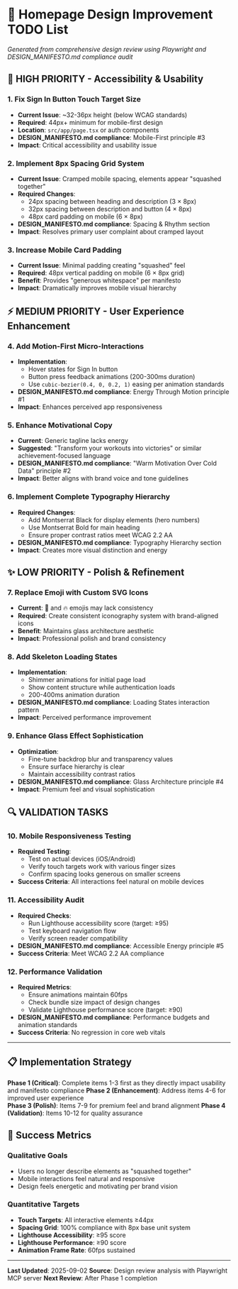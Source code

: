 # 🎯 Homepage Design Improvement TODO List

*Generated from comprehensive design review using Playwright and DESIGN_MANIFESTO.md compliance audit*

## **🚨 HIGH PRIORITY - Accessibility & Usability**

### 1. Fix Sign In Button Touch Target Size
- **Current Issue**: ~32-36px height (below WCAG standards)
- **Required**: 44px+ minimum for mobile-first design
- **Location**: `src/app/page.tsx` or auth components
- **DESIGN_MANIFESTO.md compliance**: Mobile-First principle #3
- **Impact**: Critical accessibility and usability issue

### 2. Implement 8px Spacing Grid System
- **Current Issue**: Cramped mobile spacing, elements appear "squashed together"
- **Required Changes**:
  - 24px spacing between heading and description (3 × 8px)
  - 32px spacing between description and button (4 × 8px)  
  - 48px card padding on mobile (6 × 8px)
- **DESIGN_MANIFESTO.md compliance**: Spacing & Rhythm section
- **Impact**: Resolves primary user complaint about cramped layout

### 3. Increase Mobile Card Padding
- **Current Issue**: Minimal padding creating "squashed" feel
- **Required**: 48px vertical padding on mobile (6 × 8px grid)
- **Benefit**: Provides "generous whitespace" per manifesto
- **Impact**: Dramatically improves mobile visual hierarchy

## **⚡ MEDIUM PRIORITY - User Experience Enhancement**

### 4. Add Motion-First Micro-Interactions
- **Implementation**: 
  - Hover states for Sign In button
  - Button press feedback animations (200-300ms duration)
  - Use `cubic-bezier(0.4, 0, 0.2, 1)` easing per animation standards
- **DESIGN_MANIFESTO.md compliance**: Energy Through Motion principle #1
- **Impact**: Enhances perceived app responsiveness

### 5. Enhance Motivational Copy
- **Current**: Generic tagline lacks energy
- **Suggested**: "Transform your workouts into victories" or similar achievement-focused language
- **DESIGN_MANIFESTO.md compliance**: "Warm Motivation Over Cold Data" principle #2
- **Impact**: Better aligns with brand voice and tone guidelines

### 6. Implement Complete Typography Hierarchy
- **Required Changes**:
  - Add Montserrat Black for display elements (hero numbers)
  - Use Montserrat Bold for main heading
  - Ensure proper contrast ratios meet WCAG 2.2 AA
- **DESIGN_MANIFESTO.md compliance**: Typography Hierarchy section
- **Impact**: Creates more visual distinction and energy

## **✨ LOW PRIORITY - Polish & Refinement**

### 7. Replace Emoji with Custom SVG Icons
- **Current**: 💪 and 🔥 emojis may lack consistency
- **Required**: Create consistent iconography system with brand-aligned icons
- **Benefit**: Maintains glass architecture aesthetic
- **Impact**: Professional polish and brand consistency

### 8. Add Skeleton Loading States
- **Implementation**:
  - Shimmer animations for initial page load
  - Show content structure while authentication loads
  - 200-400ms animation duration
- **DESIGN_MANIFESTO.md compliance**: Loading States interaction pattern
- **Impact**: Perceived performance improvement

### 9. Enhance Glass Effect Sophistication
- **Optimization**:
  - Fine-tune backdrop blur and transparency values
  - Ensure surface hierarchy is clear
  - Maintain accessibility contrast ratios
- **DESIGN_MANIFESTO.md compliance**: Glass Architecture principle #4
- **Impact**: Premium feel and visual sophistication

## **🔍 VALIDATION TASKS**

### 10. Mobile Responsiveness Testing
- **Required Testing**:
  - Test on actual devices (iOS/Android)
  - Verify touch targets work with various finger sizes
  - Confirm spacing looks generous on smaller screens
- **Success Criteria**: All interactions feel natural on mobile devices

### 11. Accessibility Audit
- **Required Checks**:
  - Run Lighthouse accessibility score (target: ≥95)
  - Test keyboard navigation flow
  - Verify screen reader compatibility
- **DESIGN_MANIFESTO.md compliance**: Accessible Energy principle #5
- **Success Criteria**: Meet WCAG 2.2 AA compliance

### 12. Performance Validation
- **Required Metrics**:
  - Ensure animations maintain 60fps
  - Check bundle size impact of design changes
  - Validate Lighthouse performance score (target: ≥90)
- **DESIGN_MANIFESTO.md compliance**: Performance budgets and animation standards
- **Success Criteria**: No regression in core web vitals

---

## **📋 Implementation Strategy**

**Phase 1 (Critical)**: Complete items 1-3 first as they directly impact usability and manifesto compliance
**Phase 2 (Enhancement)**: Address items 4-6 for improved user experience  
**Phase 3 (Polish)**: Items 7-9 for premium feel and brand alignment
**Phase 4 (Validation)**: Items 10-12 for quality assurance

## **🎯 Success Metrics**

### Qualitative Goals
- Users no longer describe elements as "squashed together"
- Mobile interactions feel natural and responsive
- Design feels energetic and motivating per brand vision

### Quantitative Targets
- **Touch Targets**: All interactive elements ≥44px
- **Spacing Grid**: 100% compliance with 8px base unit system
- **Lighthouse Accessibility**: ≥95 score
- **Lighthouse Performance**: ≥90 score
- **Animation Frame Rate**: 60fps sustained

---

**Last Updated**: 2025-09-02
**Source**: Design review analysis with Playwright MCP server
**Next Review**: After Phase 1 completion